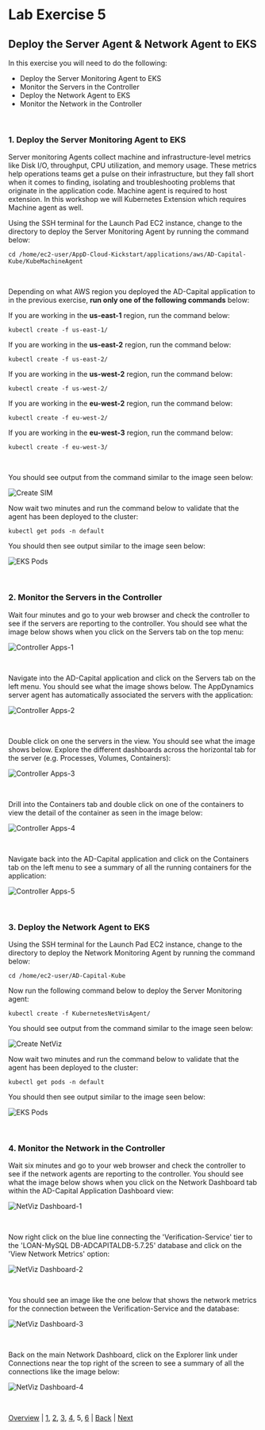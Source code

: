 # Lab Exercise 5
## Deploy the Server Agent & Network Agent to EKS



In this exercise you will need to do the following:

- Deploy the Server Monitoring Agent to EKS
- Monitor the Servers in the Controller
- Deploy the Network Agent to EKS
- Monitor the Network in the Controller

<br>

### **1.** Deploy the Server Monitoring Agent to EKS

Server monitoring Agents collect machine and infrastructure-level metrics like Disk I/O, throughput, CPU utilization, and memory usage. These metrics help operations teams get a pulse on their infrastructure, but they fall short when it comes to finding, isolating and troubleshooting problems that originate in the application code. Machine agent is required to host extension. In this workshop we will Kubernetes Extension which requires Machine agent as well.

Using the SSH terminal for the Launch Pad EC2 instance, change to the directory to deploy the Server Monitoring Agent by running the command below:

```
cd /home/ec2-user/AppD-Cloud-Kickstart/applications/aws/AD-Capital-Kube/KubeMachineAgent
```

<br>

Depending on what AWS region you deployed the AD-Capital application to in the previous exercise, **run only one of the following commands** below:

If you are working in the **us-east-1** region, run the command below:
```
kubectl create -f us-east-1/
```

If you are working in the **us-east-2** region, run the command below:
```
kubectl create -f us-east-2/
```

If you are working in the **us-west-2** region, run the command below:
```
kubectl create -f us-west-2/
```

If you are working in the **eu-west-2** region, run the command below:
```
kubectl create -f eu-west-2/
```

If you are working in the **eu-west-3** region, run the command below:
```
kubectl create -f eu-west-3/
```

<br>

You should see output from the command similar to the image seen below:

![Create SIM](./images/14.png)

Now wait two minutes and run the command below to validate that the agent has been deployed to the cluster:

```
kubectl get pods -n default
```
You should then see output similar to the image seen below:

![EKS Pods](./images/15.png)


<br>

### **2.** Monitor the Servers in the Controller

Wait four minutes and go to your web browser and check the controller to see if the servers are reporting to the controller.  You should see what the image below shows when you click on the Servers tab on the top menu:

![Controller Apps-1](./images/16.png)

<br>

Navigate into the AD-Capital application and click on the Servers tab on the left menu.  You should see what the image shows below.  The AppDynamics server agent has automatically associated the servers with the application:

![Controller Apps-2](./images/30.png)

<br>

Double click on one the servers in the view.  You should see what the image shows below. Explore the different dashboards across the horizontal tab for the server (e.g. Processes, Volumes, Containers):

![Controller Apps-3](./images/31.png)

<br>

Drill into the Containers tab and double click on one of the containers to view the detail of the container as seen in the image below:

![Controller Apps-4](./images/32.png)

<br>

Navigate back into the AD-Capital application and click on the Containers tab on the left menu to see a summary of all the running containers for the application:

![Controller Apps-5](./images/33.png)



<br>

### **3.** Deploy the Network Agent to EKS

Using the SSH terminal for the Launch Pad EC2 instance, change to the directory to deploy the Network Monitoring Agent by running the command below:

```
cd /home/ec2-user/AD-Capital-Kube
```
Now run the following command below to deploy the Server Monitoring agent:

```
kubectl create -f KubernetesNetVisAgent/
```

You should see output from the command similar to the image seen below:

![Create NetViz](./images/17.png)

Now wait two minutes and run the command below to validate that the agent has been deployed to the cluster:

```
kubectl get pods -n default
```
You should then see output similar to the image seen below:

![EKS Pods](./images/18.png)


<br>

### **4.** Monitor the Network in the Controller

Wait six minutes and go to your web browser and check the controller to see if the network agents are reporting to the controller.  You should see what the image below shows when you click on the Network Dashboard tab within the AD-Capital Application Dashboard view:

![NetViz Dashboard-1](./images/19.png)

<br>

Now right click on the blue line connecting the 'Verification-Service' tier to the 'LOAN-MySQL DB-ADCAPITALDB-5.7.25' database and click on the 'View Network Metrics' option:

![NetViz Dashboard-2](./images/34.png)


<br>

You should see an image like the one below that shows the network metrics for the connection between the Verification-Service and the database:

![NetViz Dashboard-3](./images/35.png)


<br>

Back on the main Network Dashboard, click on the Explorer link under Connections near the top right of the screen to see a summary of all the connections like the image below:

![NetViz Dashboard-4](./images/36.png)

<br>

[Overview](aws-eks-monitoring.md) | [1](lab-exercise-01.md), [2](lab-exercise-02.md), [3](lab-exercise-03.md), [4](lab-exercise-04.md), 5, [6](lab-exercise-06.md) | [Back](lab-exercise-04.md) | [Next](lab-exercise-06.md)
